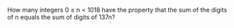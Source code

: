   <p>How many integers 0 &le; n &lt 1018 have the property that the sum of the digits of n equals the sum of digits of 137n?</p>  